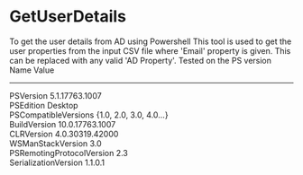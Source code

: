 # GetUserDetails
To get the user details from AD using Powershell
This tool is used to get the user properties from the input CSV file where 'Email' property is given. This can be replaced with any valid 'AD Property'. 
Tested on the PS version 
Name                           Value                                                                                                                                                          
----                           -----                                                                                                                                                          
PSVersion                      5.1.17763.1007                                                                                                                                                 
PSEdition                      Desktop                                                                                                                                                        
PSCompatibleVersions           {1.0, 2.0, 3.0, 4.0...}                                                                                                                                        
BuildVersion                   10.0.17763.1007                                                                                                                                                
CLRVersion                     4.0.30319.42000                                                                                                                                                
WSManStackVersion              3.0                                                                                                                                                            
PSRemotingProtocolVersion      2.3                                                                                                                                                            
SerializationVersion           1.1.0.1     
